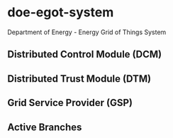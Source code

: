 # doe-egot-system
Department of Energy - Energy Grid of Things System

## Distributed Control Module (DCM)


## Distributed Trust Module (DTM)


## Grid Service Provider (GSP)


## Active Branches

